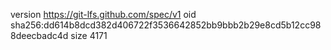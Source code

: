 version https://git-lfs.github.com/spec/v1
oid sha256:dd614b8dcd382d406722f3536642852bb9bbb2b29e8cd5b12cc988deecbadc4d
size 4171
